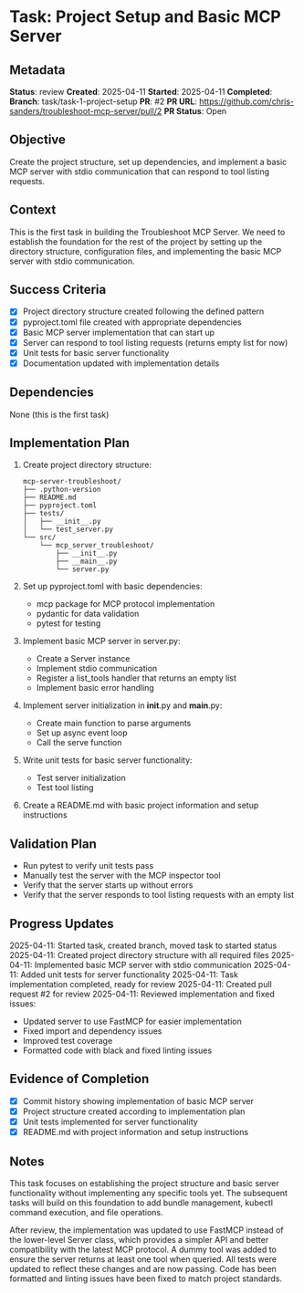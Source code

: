 # Task: Project Setup and Basic MCP Server

## Metadata
**Status**: review
**Created**: 2025-04-11
**Started**: 2025-04-11
**Completed**: 
**Branch**: task/task-1-project-setup
**PR**: #2
**PR URL**: https://github.com/chris-sanders/troubleshoot-mcp-server/pull/2
**PR Status**: Open

## Objective
Create the project structure, set up dependencies, and implement a basic MCP server with stdio communication that can respond to tool listing requests.

## Context
This is the first task in building the Troubleshoot MCP Server. We need to establish the foundation for the rest of the project by setting up the directory structure, configuration files, and implementing the basic MCP server with stdio communication.

## Success Criteria
- [x] Project directory structure created following the defined pattern
- [x] pyproject.toml file created with appropriate dependencies
- [x] Basic MCP server implementation that can start up
- [x] Server can respond to tool listing requests (returns empty list for now)
- [x] Unit tests for basic server functionality
- [x] Documentation updated with implementation details

## Dependencies
None (this is the first task)

## Implementation Plan
1. Create project directory structure:
   ```
   mcp-server-troubleshoot/
   ├── .python-version
   ├── README.md
   ├── pyproject.toml
   ├── tests/
   │   ├── __init__.py
   │   └── test_server.py
   └── src/
       └── mcp_server_troubleshoot/
           ├── __init__.py
           ├── __main__.py
           └── server.py
   ```

2. Set up pyproject.toml with basic dependencies:
   - mcp package for MCP protocol implementation
   - pydantic for data validation
   - pytest for testing

3. Implement basic MCP server in server.py:
   - Create a Server instance
   - Implement stdio communication
   - Register a list_tools handler that returns an empty list
   - Implement basic error handling

4. Implement server initialization in __init__.py and __main__.py:
   - Create main function to parse arguments
   - Set up async event loop
   - Call the serve function

5. Write unit tests for basic server functionality:
   - Test server initialization
   - Test tool listing

6. Create a README.md with basic project information and setup instructions

## Validation Plan
- Run pytest to verify unit tests pass
- Manually test the server with the MCP inspector tool
- Verify that the server starts up without errors
- Verify that the server responds to tool listing requests with an empty list

## Progress Updates
2025-04-11: Started task, created branch, moved task to started status
2025-04-11: Created project directory structure with all required files
2025-04-11: Implemented basic MCP server with stdio communication
2025-04-11: Added unit tests for server functionality
2025-04-11: Task implementation completed, ready for review
2025-04-11: Created pull request #2 for review
2025-04-11: Reviewed implementation and fixed issues:
  - Updated server to use FastMCP for easier implementation
  - Fixed import and dependency issues
  - Improved test coverage
  - Formatted code with black and fixed linting issues

## Evidence of Completion
- [x] Commit history showing implementation of basic MCP server
- [x] Project structure created according to implementation plan
- [x] Unit tests implemented for server functionality
- [x] README.md with project information and setup instructions

## Notes
This task focuses on establishing the project structure and basic server functionality without implementing any specific tools yet. The subsequent tasks will build on this foundation to add bundle management, kubectl command execution, and file operations.

After review, the implementation was updated to use FastMCP instead of the lower-level Server class, which provides a simpler API and better compatibility with the latest MCP protocol. A dummy tool was added to ensure the server returns at least one tool when queried. All tests were updated to reflect these changes and are now passing. Code has been formatted and linting issues have been fixed to match project standards.